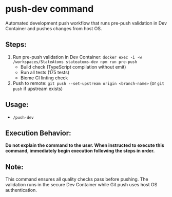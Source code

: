# push-dev command

Automated development push workflow that runs pre-push validation in Dev Container and pushes changes from host OS.

## Steps:
1. Run pre-push validation in Dev Container: `docker exec -i -w /workspaces/StateAtoms stateatoms-dev npm run pre-push`
   - Build check (TypeScript compilation without emit)
   - Run all tests (175 tests)
   - Biome CI linting check
2. Push to remote: `git push --set-upstream origin <branch-name>` (or `git push` if upstream exists)

## Usage:
- `/push-dev`

## Execution Behavior:
**Do not explain the command to the user. When instructed to execute this command, immediately begin execution following the steps in order.**

## Note:
This command ensures all quality checks pass before pushing. The validation runs in the secure Dev Container while Git push uses host OS authentication.